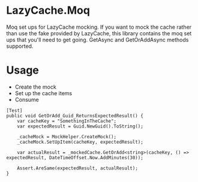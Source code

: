 # LazyCache.Moq
Moq set ups for LazyCache mocking.
If you want to mock the cache rather than use the fake provided by LazyCache, this library contains the moq set ups that you'll need to get going.
GetAsync<T> and GetOrAddAsync<T> methods supported.

# Usage

- Create the mock
- Set up the cache items
- Consume

```
[Test]
public void GetOrAdd_Guid_ReturnsExpectedResult() {
    var cacheKey = "SomethingInTheCache";
    var expectedResult = Guid.NewGuid().ToString();
	
    _cacheMock = MockHelper.CreateMock();
    _cacheMock.SetUpItem(cacheKey, expectedResult);

    var actualResult = _mockedCache.GetOrAdd<string>(cacheKey, () => expectedResult, DateTimeOffset.Now.AddMinutes(30));

    Assert.AreSame(expectedResult, actualResult);
}
```